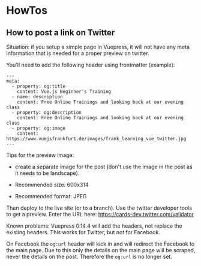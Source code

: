# HowTos 

## How to post a link on Twitter

Situation: if you setup a simple page in Vuepress, it will not have any meta information that is needed for a proper preview on twitter.

You'll need to add the following header using frontmatter (example):

    ---
    meta:
      - property: og:title
        content: Vue.js Beginner's Training
      - name: description
        content: Free Online Trainings and looking back at our evening class
      - property: og:description
        content: Free Online Trainings and looking back at our evening class
      - property: og:image
        content: https://www.vuejsfrankfurt.de/images/frank_learning_vue_twitter.jpg
    ---

Tips for the preview image: 

* create a separate image for the post (don't use the image in the post as it needs to be landscape).

* Recommended size: 600x314

* Recommended format: JPEG
 
Then deploy to the live site (or to a branch). 
Use the twitter developer tools to get a preview. Enter the URL here: https://cards-dev.twitter.com/validator

Known problems: Vuepress 0.14.4 will add the headers, not replace the existing headers.
This works for Twitter, but not for Facebook. 

On Facebook the `og:url` header will kick in and will redirect the Facebook to the main page.
Due to this only the details on the main page will be scraped, never the details on the post.
Therefore the `og:url` is no longer set.
